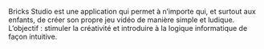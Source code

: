 Bricks Studio est une application qui permet à n’importe qui, et surtout aux enfants, de créer son propre jeu vidéo de manière simple et ludique. L’objectif : stimuler la créativité et introduire à la logique informatique de façon intuitive.
